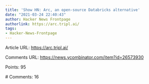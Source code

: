 ```yaml
---
title: 'Show HN: Arc, an open-source Databricks alternative'
date: "2021-03-24 22:40:43"
author: Hacker News Frontpage
authorlink: https://arc.tripl.ai/
tags:
- Hacker-News-Frontpage
---
```


<p>Article URL: <a href="https://arc.tripl.ai/">https://arc.tripl.ai/</a></p>
<p>Comments URL: <a href="https://news.ycombinator.com/item?id=26573930">https://news.ycombinator.com/item?id=26573930</a></p>
<p>Points: 95</p>
<p># Comments: 16</p>

